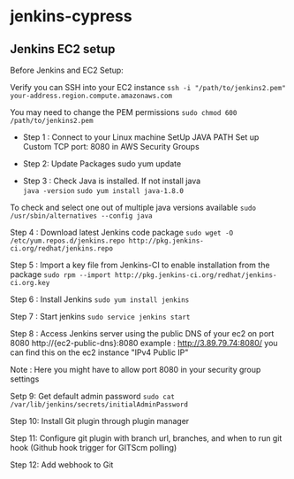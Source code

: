 # jenkins-cypress

## Jenkins EC2 setup

Before Jenkins and EC2 Setup:

Verify you can SSH into your EC2 instance
`ssh -i "/path/to/jenkins2.pem" your-address.region.compute.amazonaws.com`

You may need to change the PEM permissions
`sudo chmod 600 /path/to/jenkins2.pem`

- Step 1 : Connect to your Linux machine
SetUp JAVA PATH
Set up Custom TCP port: 8080 in AWS Security Groups

- Step 2: Update Packages
sudo yum update

- Step 3 : Check Java is installed. If not install java  
`java -version`
`sudo yum install java-1.8.0`

To check and select one out of multiple java versions available
`sudo /usr/sbin/alternatives --config java`

Step 4 : Download latest Jenkins code package
`sudo wget -O /etc/yum.repos.d/jenkins.repo http://pkg.jenkins-ci.org/redhat/jenkins.repo`

Step 5 : Import a key file from Jenkins-CI to enable installation from the package
`sudo rpm --import http://pkg.jenkins-ci.org/redhat/jenkins-ci.org.key`

Step 6 : Install Jenkins
`sudo yum install jenkins`

Step 7 : Start jenkins
`sudo service jenkins start`

Step 8 : Access Jenkins server using the public DNS of your ec2 on port 8080
http://{ec2-public-dns}:8080
example : http://3.89.79.74:8080/
you can find this on the ec2 instance "IPv4 Public IP"

Note : Here you might have to allow port 8080 in your security group settings

Setp 9: Get default admin password
`sudo cat /var/lib/jenkins/secrets/initialAdminPassword`

Step 10: Install Git plugin through plugin manager

Step 11: Configure git plugin with branch url, branches, and when to run git hook (Github hook trigger for GITScm polling)

Step 12: Add webhook to Git
